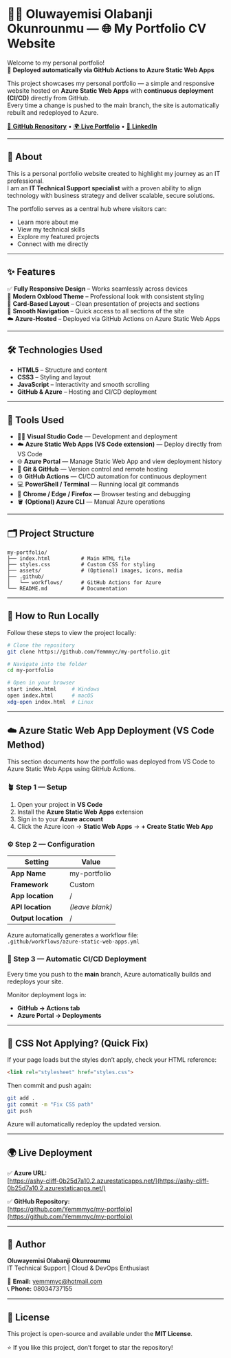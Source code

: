 # 🧑‍💼 Oluwayemisi Olabanji Okunrounmu — 🌐 My Portfolio CV Website 

Welcome to my personal portfolio!  
🚀 **Deployed automatically via GitHub Actions to Azure Static Web Apps**

This project showcases my personal portfolio — a simple and responsive website hosted on **Azure Static Web Apps** with **continuous deployment (CI/CD)** directly from GitHub.  
Every time a change is pushed to the main branch, the site is automatically rebuilt and redeployed to Azure.

[🔗 **GitHub Repository**](https://github.com/Yemmmyc/my-portfolio) • [🌍 **Live Portfolio**](https://ashy-cliff-0b25d7a10.2.azurestaticapps.net/) • [💼 **LinkedIn**](#)

---

## 🧭 About

This is a personal portfolio website created to highlight my journey as an IT professional.  
I am an **IT Technical Support specialist** with a proven ability to align technology with business strategy and deliver scalable, secure solutions.

The portfolio serves as a central hub where visitors can:

- Learn more about me  
- View my technical skills  
- Explore my featured projects  
- Connect with me directly  

---

## ✨ Features

✅ **Fully Responsive Design** – Works seamlessly across devices  
🎨 **Modern Oxblood Theme** – Professional look with consistent styling  
🧱 **Card-Based Layout** – Clean presentation of projects and sections  
🧭 **Smooth Navigation** – Quick access to all sections of the site  
☁️ **Azure-Hosted** – Deployed via GitHub Actions on Azure Static Web Apps  

---

## 🛠️ Technologies Used

- **HTML5** – Structure and content  
- **CSS3** – Styling and layout  
- **JavaScript** – Interactivity and smooth scrolling  
- **GitHub & Azure** – Hosting and CI/CD deployment  

---

## 🧩 Tools Used

- 🧑‍💻 **Visual Studio Code** — Development and deployment  
- ☁️ **Azure Static Web Apps (VS Code extension)** — Deploy directly from VS Code  
- 🌐 **Azure Portal** — Manage Static Web App and view deployment history  
- 🔁 **Git & GitHub** — Version control and remote hosting  
- ⚙️ **GitHub Actions** — CI/CD automation for continuous deployment  
- 💻 **PowerShell / Terminal** — Running local git commands  
- 🧭 **Chrome / Edge / Firefox** — Browser testing and debugging  
- 🪣 **(Optional) Azure CLI** — Manual Azure operations  

---

## 🗂 Project Structure

```plaintext
my-portfolio/
├── index.html          # Main HTML file
├── styles.css          # Custom CSS for styling
├── assets/             # (Optional) images, icons, media
├── .github/
│   └── workflows/      # GitHub Actions for Azure
└── README.md           # Documentation
```

---

## 🚀 How to Run Locally

Follow these steps to view the project locally:

```bash
# Clone the repository
git clone https://github.com/Yemmmyc/my-portfolio.git

# Navigate into the folder
cd my-portfolio

# Open in your browser
start index.html     # Windows
open index.html      # macOS
xdg-open index.html  # Linux
```

---

## ☁️ Azure Static Web App Deployment (VS Code Method)

This section documents how the portfolio was deployed from VS Code to Azure Static Web Apps using GitHub Actions.

### 🪴 Step 1 — Setup

1. Open your project in **VS Code**  
2. Install the **Azure Static Web Apps** extension  
3. Sign in to your **Azure account**  
4. Click the Azure icon → **Static Web Apps** → **+ Create Static Web App**  

### ⚙️ Step 2 — Configuration

| Setting | Value |
|----------|--------|
| **App Name** | my-portfolio |
| **Framework** | Custom |
| **App location** | / |
| **API location** | *(leave blank)* |
| **Output location** | / |

Azure automatically generates a workflow file:  
`.github/workflows/azure-static-web-apps.yml`

### 🔁 Step 3 — Automatic CI/CD Deployment

Every time you push to the **main** branch, Azure automatically builds and redeploys your site.

Monitor deployment logs in:  
- **GitHub → Actions tab**  
- **Azure Portal → Deployments**  

---

## 🎨 CSS Not Applying? (Quick Fix)

If your page loads but the styles don’t apply, check your HTML reference:

```html
<link rel="stylesheet" href="styles.css">
```

Then commit and push again:

```bash
git add .
git commit -m "Fix CSS path"
git push
```

Azure will automatically redeploy the updated version.

---

## 🌍 Live Deployment

✅ **Azure URL:**  
[https://ashy-cliff-0b25d7a10.2.azurestaticapps.net/](https://ashy-cliff-0b25d7a10.2.azurestaticapps.net/)

✅ **GitHub Repository:**  
[https://github.com/Yemmmyc/my-portfolio](https://github.com/Yemmmyc/my-portfolio)

---

## 👤 Author

**Oluwayemisi Olabanji Okunrounmu**  
IT Technical Support | Cloud & DevOps Enthusiast  

📧 **Email:** yemmmyc@hotmail.com  
📞 **Phone:** 08034737155  

---

## 📝 License

This project is open-source and available under the **MIT License**.

⭐️ If you like this project, don’t forget to star the repository!
